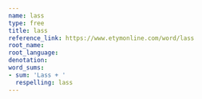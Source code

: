 ```yaml
---
name: lass
type: free
title: lass
reference_link: https://www.etymonline.com/word/lass
root_name: 
root_language: 
denotation: 
word_sums:
- sum: 'Lass + '
  respelling: lass
---
```

